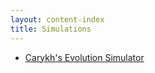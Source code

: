 ```yaml
---
layout: content-index
title: Simulations
---
```


- [Carykh's Evolution Simulator](/simulations/carykh-evolution-simulator)
